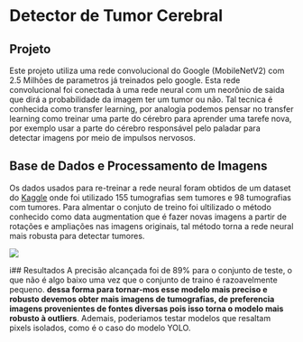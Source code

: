 # Detector de Tumor Cerebral
## Projeto  
Este projeto utiliza uma rede convolucional do Google (MobileNetV2) com 2.5 Milhões de parametros já treinados pelo google. Esta rede convolucional foi conectada à uma rede neural com um neorônio de saida que dirá a probabilidade da imagem ter um tumor ou não. Tal tecnica é conhecida como transfer learning, por analogia podemos pensar no transfer learning como treinar uma parte do cérebro para aprender uma tarefe nova, por exemplo usar a parte do cérebro responsável pelo paladar para detectar imagens por meio de impulsos nervosos.

## Base de Dados e Processamento de Imagens
Os dados usados para re-treinar a rede neural foram obtidos de um dataset do [Kaggle](https://www.kaggle.com/datasets/navoneel/brain-mri-images-for-brain-tumor-detection) onde foi utilizado 155 tumografias sem tumores e 98 tumografias com tumores. Para almentar o conjuto de treino foi ultilizado o método conhecido como data augmentation que é fazer novas imagens a partir de rotações e ampliações nas imagens originais, tal método torna a rede neural mais robusta para detectar tumores.

![](https://media.springernature.com/lw685/springer-static/image/art%3A10.1007%2Fs40998-021-00426-9/MediaObjects/40998_2021_426_Fig10_HTML.png)

i## Resultados
A precisão alcançada foi de 89% para o conjunto de teste, o que não é algo baixo uma vez que o conjunto de traino é razoavelmente pequeno. **dessa forma para tornar-mos esse modelo mais preciso e robusto devemos obter mais imagens de tumografias, de preferencia imagens provenientes de fontes diversas pois isso torna o modelo mais robusto à outliers**. Ademais, poderiamos testar modelos que resaltam pixels isolados, como é o caso do modelo YOLO. 
